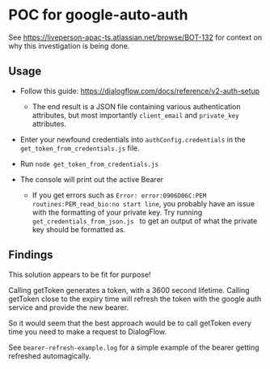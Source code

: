 # POC for google-auto-auth

See https://liveperson-apac-ts.atlassian.net/browse/BOT-132 for context on why this investigation is being done.

## Usage

- Follow this guide: https://dialogflow.com/docs/reference/v2-auth-setup
  
  - The end result is a JSON file containing various authentication attributes, but most importantly `client_email` and `private_key` attributes.
  
- Enter your newfound credentials into `authConfig.credentials` in the `get_token_from_credentials.js` file.

- Run `node get_token_from_credentials.js`

- The console will print out the active Bearer

  - If you get errors such as `Error: error:0906D06C:PEM routines:PEM_read_bio:no start line`, you probably have an issue with the formatting of your private key. Try running `get_credentials_from_json.js ` to get an output of what the private key should be formatted as.
  
 
## Findings
This solution appears to be fit for purpose!

Calling getToken generates a token, with a 3600 second lifetime. 
Calling getToken close to the expiry time will refresh the token with the google auth service and provide the new bearer.


So it would seem that the best approach would be to call getToken every time you need to make a request to DialogFlow.

See `bearer-refresh-example.log` for a simple example of the bearer getting refreshed automagically.
